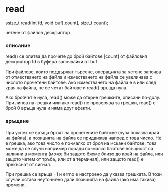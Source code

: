 # read
ssize_t read(int fd, void buf[.count], size_t count);

четене от файлов дескриптор

### описание

read() се опитва да прочете до брой байтове [count] от файловия дескриптор fd в буфера започвайки от buf


При файлове, които поддържат търсене, операцията за четене започва от отместването на файла и изместването на файла се увеличава с числото прочетени байтове. Ако изместването на файла е в или след края на файла, не се четат байтове и read() връща нула.

Ако броячът е нула, read() може да открие грешките, описани по-долу. При липса на грешки или ако read() не проверява за грешки, read() с брой 0 връща нула и няма друг ефекти.

### връщане

При успех се връща броят на прочетените байтове (нула показва край на файла), а позицията на файла се придвижва напред с това число. Не е грешка, ако това число е по-малко от броя на искани байтове; това може да се случи например поради по-малко байтове всъщност са налични в момента (може би защото бяхме близо до край на файла, или защото четем от тръба, или от a терминал), или защото read() е прекъснат от сигнал.

При грешка се връща -1 и errno е настроено да указва грешката. В този случай остава неуточнено дали позицията на файла (ако има такива) промени.
